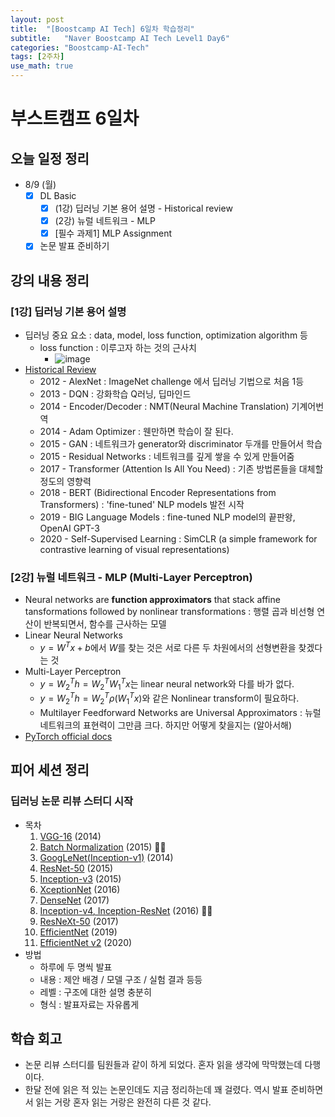 ```yaml
---
layout: post
title:  "[Boostcamp AI Tech] 6일차 학습정리"
subtitle:   "Naver Boostcamp AI Tech Level1 Day6"
categories: "Boostcamp-AI-Tech"
tags: [2주차]
use_math: true
---
```


# 부스트캠프 6일차

## 오늘 일정 정리

* 8/9 (월)
  - [x] DL Basic
    - [x] (1강) 딥러닝 기본 용어 설명 - Historical review
    - [x] (2강) 뉴럴 네트워크 - MLP
    - [x] [필수 과제1] MLP Assignment
  - [x] 논문 발표 준비하기

## 강의 내용 정리

### [1강] 딥러닝 기본 용어 설명

* 딥러닝 중요 요소 : data, model, loss function, optimization algorithm 등
  * loss function : 이루고자 하는 것의 근사치
    * ![image](https://user-images.githubusercontent.com/35680202/128652035-6e7f92a1-2929-4e2f-9b05-0873aefdc5d8.png)
* [Historical Review](https://dennybritz.com/blog/deep-learning-most-important-ideas/)
  * 2012 - AlexNet : ImageNet challenge 에서 딥러닝 기법으로 처음 1등
  * 2013 - DQN : 강화학습 Q러닝, 딥마인드
  * 2014 - Encoder/Decoder : NMT(Neural Machine Translation) 기계어번역
  * 2014 - Adam Optimizer : 웬만하면 학습이 잘 된다.
  * 2015 - GAN : 네트워크가 generator와 discriminator 두개를 만들어서 학습
  * 2015 - Residual Networks : 네트워크를 깊게 쌓을 수 있게 만들어줌
  * 2017 - Transformer (Attention Is All You Need) : 기존 방법론들을 대체할 정도의 영향력
  * 2018 - BERT (Bidirectional Encoder Representations from Transformers) : 'fine-tuned' NLP models 발전 시작
  * 2019 - BIG Language Models : fine-tuned NLP model의 끝판왕, OpenAI GPT-3
  * 2020 - Self-Supervised Learning : SimCLR (a simple framework for contrastive learning of visual representations)

### [2강] 뉴럴 네트워크 - MLP (Multi-Layer Perceptron)

* Neural networks are **function approximators** that stack affine tansformations  followed by nonlinear transformations : 행렬 곱과 비선형 연산이 반복되면서, 함수를 근사하는 모델
* Linear Neural Networks
  * $y = W^Tx + b$에서 $W$를 찾는 것은 서로 다른 두 차원에서의 선형변환을 찾겠다는 것
* Multi-Layer Perceptron
  * $y = W_2^Th = W_2^T W_1^T x$​ 는 linear neural network와 다를 바가 없다.
  * $y = W_2^Th = W_2^T \rho(W_1^T x)$​와 같은 Nonlinear transform이 필요하다.
  * Multilayer Feedforward Networks are Universal Approximators : 뉴럴 네트워크의 표현력이 그만큼 크다. 하지만 어떻게 찾을지는 (알아서해)
* [PyTorch official docs](https://pytorch.org/docs/stable/nn.html)

## 피어 세션 정리

### 딥러닝 논문 리뷰 스터디 시작

* 목차
  1. [VGG-16](https://arxiv.org/abs/1409.1556) (2014)
  2. [Batch Normalization](https://arxiv.org/pdf/1502.03167.pdf) (2015) 🙋‍♀️
  3. [GoogLeNet(Inception-v1)](https://www.cv-foundation.org/openaccess/content_cvpr_2015/papers/Szegedy_Going_Deeper_With_2015_CVPR_paper.pdf) (2014)
  4. [ResNet-50](https://arxiv.org/abs/1512.03385) (2015)
  5. [Inception-v3](https://arxiv.org/abs/1512.00567v3) (2015)
  6. [XceptionNet](https://arxiv.org/abs/1610.02357) (2016)
  7. [DenseNet](https://arxiv.org/abs/1608.06993) (2017)
  8. [Inception-v4, Inception-ResNet](https://arxiv.org/abs/1602.07261v2) (2016) 🙋‍♀️
  9. [ResNeXt-50](https://arxiv.org/abs/1611.05431) (2017)
  10. [EfficientNet](https://arxiv.org/abs/1905.11946) (2019)
  11. [EfficientNet v2](https://arxiv.org/pdf/2104.00298.pdf) (2020)
* 방법
  * 하루에 두 명씩 발표
  * 내용 : 제안 배경 / 모델 구조 / 실험 결과 등등
  * 레벨 : 구조에 대한 설명 충분히
  * 형식 : 발표자료는 자유롭게

## 학습 회고

* 논문 리뷰 스터디를 팀원들과 같이 하게 되었다. 혼자 읽을 생각에 막막했는데 다행이다.
* 한달 전에 읽은 적 있는 논문인데도 지금 정리하는데 꽤 걸렸다. 역시 발표 준비하면서 읽는 거랑 혼자 읽는 거랑은 완전히 다른 것 같다.
